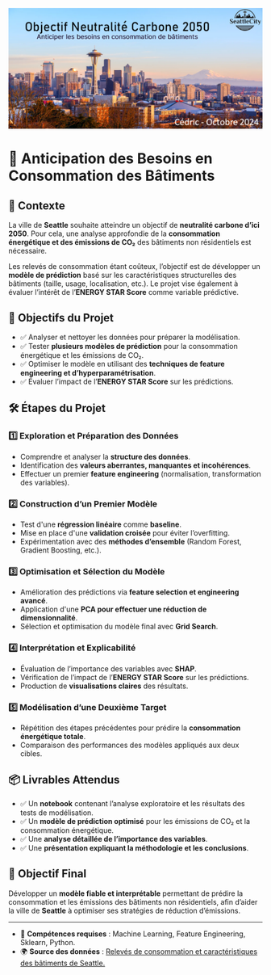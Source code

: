 ![Entete](images/projet.png)

# 📌 Anticipation des Besoins en Consommation des Bâtiments

## 📖 Contexte
La ville de **Seattle** souhaite atteindre un objectif de **neutralité carbone d’ici 2050**. Pour cela, une analyse approfondie de la **consommation énergétique et des émissions de CO₂** des bâtiments non résidentiels est nécessaire.

Les relevés de consommation étant coûteux, l’objectif est de développer un **modèle de prédiction** basé sur les caractéristiques structurelles des bâtiments (taille, usage, localisation, etc.). Le projet vise également à évaluer l’intérêt de l’**ENERGY STAR Score** comme variable prédictive.

## 🎯 Objectifs du Projet
- ✅ Analyser et nettoyer les données pour préparer la modélisation.
- ✅ Tester **plusieurs modèles de prédiction** pour la consommation énergétique et les émissions de CO₂.
- ✅ Optimiser le modèle en utilisant des **techniques de feature engineering et d’hyperparamétrisation**.
- ✅ Évaluer l’impact de l’**ENERGY STAR Score** sur les prédictions.

## 🛠️ Étapes du Projet

### 1️⃣ **Exploration et Préparation des Données**
- Comprendre et analyser la **structure des données**.
- Identification des **valeurs aberrantes, manquantes et incohérences**.
- Effectuer un premier **feature engineering** (normalisation, transformation des variables).

### 2️⃣ **Construction d’un Premier Modèle**
- Test d'une **régression linéaire** comme **baseline**.
- Mise en place d'une **validation croisée** pour éviter l’overfitting.
- Expérimentation avec des **méthodes d’ensemble** (Random Forest, Gradient Boosting, etc.).

### 3️⃣ **Optimisation et Sélection du Modèle**
- Amélioration des prédictions via **feature selection et engineering avancé**.
- Application d'une **PCA pour effectuer une réduction de dimensionnalité**.
- Sélection et optimisation du modèle final avec **Grid Search**.

### 4️⃣ **Interprétation et Explicabilité**
- Évaluation de l’importance des variables avec **SHAP**.
- Vérification de l’impact de l’**ENERGY STAR Score** sur les prédictions.
- Production de **visualisations claires** des résultats.

### 5️⃣ **Modélisation d’une Deuxième Target**
- Répétition des étapes précédentes pour prédire la **consommation énergétique totale**.
- Comparaison des performances des modèles appliqués aux deux cibles.

## 📦 Livrables Attendus
- ✅ Un **notebook** contenant l’analyse exploratoire et les résultats des tests de modélisation.
- ✅ Un **modèle de prédiction optimisé** pour les émissions de CO₂ et la consommation énergétique.
- ✅ Une **analyse détaillée de l’importance des variables**.
- ✅ Une **présentation expliquant la méthodologie et les conclusions**.

## 🚀 Objectif Final
Développer un **modèle fiable et interprétable** permettant de prédire la consommation et les émissions des bâtiments non résidentiels, afin d’aider la ville de **Seattle** à optimiser ses stratégies de réduction d’émissions.

---
- 👥 **Compétences requises** : Machine Learning, Feature Engineering, Sklearn, Python.
- 🌍 **Source des données** : [Relevés de consommation et caractéristiques des bâtiments de Seattle.](https://data.seattle.gov/Built-Environment/Building-Energy-Benchmarking-Data-2015-Present/teqw-tu6e)
